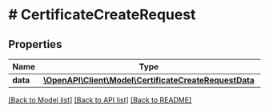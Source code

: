# # CertificateCreateRequest

## Properties

Name | Type | Description | Notes
------------ | ------------- | ------------- | -------------
**data** | [**\OpenAPI\Client\Model\CertificateCreateRequestData**](CertificateCreateRequestData.md) |  | 

[[Back to Model list]](../../README.md#documentation-for-models) [[Back to API list]](../../README.md#documentation-for-api-endpoints) [[Back to README]](../../README.md)


